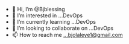 - 👋 Hi, I’m @Bjblessing
- 👀 I’m interested in ...DevOps
- 🌱 I’m currently learning ...DevOps
- 💞️ I’m looking to collaborate on ...DevOps
- 📫 How to reach me ...bjolaleye1@gmail.com

<!---
Bjblessing/Bjblessing is a ✨ special ✨ repository because its `README.md` (this file) appears on your GitHub profile.
You can click the Preview link to take a look at your changes.
--->
